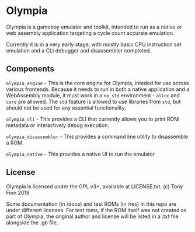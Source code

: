 # Olympia

Olympia is a gameboy emulator and toolkit, intended to run as a native or web assembly application targeting a cycle count accurate emulation.

Currently it is in a very early stage, with mostly basic CPU instruction set emulation and a CLI debugger and disassembler completed.

## Components

`olympia_engine` - This is the core engine for Olympia, inteded for use across various frontends. Because it needs to run in both a native application and a WebAssembly module, it must work in a `no_std` environment - `alloc` and `core` are allowed. The `std` feature is allowed to use libraries from `std`, but should not be used for any essential functionality.

`olympia_cli` - This provides a CLI that currently allows you to print ROM metadata or interactively debug execution.

`olympia_disassembler` - This provides a command line utility to disassemble a ROM.

`olympia_native` - This provides a native UI to run the emulator

## License

Olympia is licensed under the GPL v3+, available at LICENSE.txt. (c) Tony Finn 2019

Some documentation (in /docs) and test ROMs (in /res) in  this repo are under different licenses. For test roms, if the ROM itself was not created as part of Olympia, the original author and license will be listed in a .txt file alongside the .gb file. 